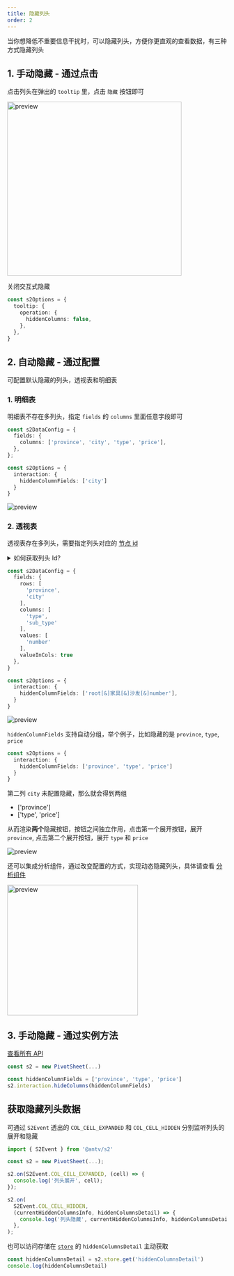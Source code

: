 ```yaml
---
title: 隐藏列头
order: 2
---
```


当你想降低不重要信息干扰时，可以隐藏列头，方便你更直观的查看数据，有三种方式隐藏列头

<Playground path='interaction/advanced/demo/pivot-hide-columns.ts' rid='pivot-hide-columns' height='400'></playground>

## 1. 手动隐藏 - 通过点击

点击列头在弹出的 `tooltip` 里，点击 `隐藏` 按钮即可

<img src="https://gw.alipayobjects.com/zos/antfincdn/pBa8%24Q1gG/15a1cdef-a4b1-4fcf-a2cf-b6f4a39f710b.png" width="400" alt="preview" />

关闭交互式隐藏

```ts
const s2Options = {
  tooltip: {
    operation: {
      hiddenColumns: false,
    },
  },
}
```

## 2. 自动隐藏 - 通过配置

可配置默认隐藏的列头，透视表和明细表

### 1. 明细表

明细表不存在多列头，指定 `fields` 的 `columns` 里面任意字段即可

```ts
const s2DataConfig = {
  fields: {
    columns: ['province', 'city', 'type', 'price'],
  },
};

const s2Options = {
  interaction: {
    hiddenColumnFields: ['city']
  }
}
```

![preview](https://gw.alipayobjects.com/zos/antfincdn/GHizMg2ok/f8d667c9-910a-40da-a6e3-74c238e7afa8.png)

### 2. 透视表

透视表存在多列头，需要指定列头对应的 [节点 id](/docs/api/basic-class/node)

<details>
  <summary>如何获取列头 Id?</summary>

```ts
// /docs/api/basic-class/spreadsheet
const s2 = new PivotSheet()
console.log(s2.facet.getColCellNodes())
```

</details>

```ts
const s2DataConfig = {
  fields: {
    rows: [
      'province',
      'city'
    ],
    columns: [
      'type',
      'sub_type'
    ],
    values: [
      'number'
    ],
    valueInCols: true
  },
}

const s2Options = {
  interaction: {
    hiddenColumnFields: ['root[&]家具[&]沙发[&]number'],
  }
}
```

![preview](https://gw.alipayobjects.com/zos/antfincdn/1VeZokRvz/a1933e73-f3ed-4289-beb1-8a06fa3292b6.png)

`hiddenColumnFields` 支持自动分组，举个例子，比如隐藏的是 `province`, `type`, `price`

```ts
const s2Options = {
  interaction: {
    hiddenColumnFields: ['province', 'type', 'price']
  }
}
```

第二列 `city` 未配置隐藏，那么就会得到两组

- ['province']
- ['type', 'price']

从而渲染**两个**隐藏按钮，按钮之间独立作用，点击第一个展开按钮，展开 `province`, 点击第二个展开按钮，展开 `type` 和 `price`

![preview](https://gw.alipayobjects.com/zos/antfincdn/LYrMG8bf5/660aa34c-5fce-4f62-b422-ee6d3b5478d1.png)

还可以集成分析组件，通过改变配置的方式，实现动态隐藏列头，具体请查看 [分析组件](/docs/manual/basic/analysis/switcher/)

<img src="https://gw.alipayobjects.com/mdn/rms_56cbb2/afts/img/A*a0uHRZ70hDcAAAAAAAAAAAAAARQnAQ" height="300" alt="preview" />

## 3. 手动隐藏 - 通过实例方法

[查看所有 API](/docs/api/basic-class/interaction)

```ts
const s2 = new PivotSheet(...)

const hiddenColumnFields = ['province', 'type', 'price']
s2.interaction.hideColumns(hiddenColumnFields)
```

## 获取隐藏列头数据

可通过 `S2Event` 透出的 `COL_CELL_EXPANDED` 和 `COL_CELL_HIDDEN` 分别监听列头的展开和隐藏

```ts
import { S2Event } from '@antv/s2'

const s2 = new PivotSheet(...);

s2.on(S2Event.COL_CELL_EXPANDED, (cell) => {
  console.log('列头展开', cell);
});

s2.on(
  S2Event.COL_CELL_HIDDEN,
  (currentHiddenColumnsInfo, hiddenColumnsDetail) => {
    console.log('列头隐藏', currentHiddenColumnsInfo, hiddenColumnsDetail);
  },
);
```

也可以访问存储在 [`store`](/docs/api/basic-class/store) 的 `hiddenColumnsDetail` 主动获取

```ts
const hiddenColumnsDetail = s2.store.get('hiddenColumnsDetail')
console.log(hiddenColumnsDetail)
```

